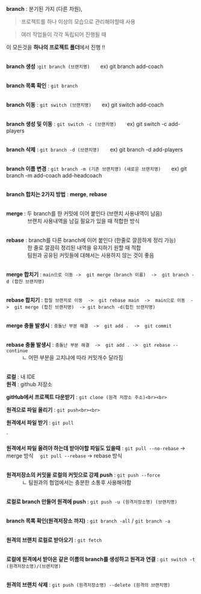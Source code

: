 **branch** : 분기된 가지 (다른 차원), 

>프로젝트를 하나 이상의 모습으로 관리해야할때 사용  
  
>여러 작업들이 각각 독립되어 진행될 때                  

이 모든것을 **하나의 프로젝트 폴더**에서 진행 !!<br><br>   

**branch 생성** :`git branch (브랜치명)`　　ex) git branch add-coach<br><br>

**branch 목록 확인** : `git branch`<br><br>

**branch 이동** : `git switch (브랜치명)`　　ex) git switch add-coach<br><br>

**branch 생성 및 이동** : `git switch -c (브랜치명)`　　ex) git switch -c add-players<br><br>

**branch 삭제** : `git branch -d (브랜치명)`　　ex) git branch -d add-players<br><br>

**branch 이름 변경** : `git branch -m (기존 브랜치명) (새로운 브랜치명)`　　ex) git branch -m add-coach add-headcoach<br><br>

**branch 합치는 2가지 방법** : **merge**,  **rebase**<br><br>  

**merge** : 두 branch를 한 커밋에 이어 붙인다 (브랜치 사용내역이 남음)<br>
　　　　브랜치 사용내역을 남길 필요가 있을 때 적합한 방식<br><br>

**rebase** : branch를 다른 branch에 이어 붙인다 (한줄로 깔끔하게 정리 가능)<br>
　　　　한 줄로 깔끔히 정리된 내역을 유지하기 원할 때 적합<br>
　　　　팀원과 공유된 커밋들에 대해서는 사용하지 않는 것이 좋음<br><br>

**merge 합치기** : `main으로 이동 ->  git merge (branch 이름)  ->  git branch -d (합친 브랜치명)`<br><br>

**rebase 합치기** : `합칠 브랜치로 이동  ->  git rebase main  ->  main으로 이동  ->  git merge (합친 브랜치명)  -> git branch -d(합친 브랜치명)`<br><br>
                                                                                                
**merge 충돌 발생시** : `충돌난 부분 해결  ->  git add .  ->  git commit `<br><br>

**rebase 충돌 발생시** : `충돌난 부분 해결  ->  git add . ->  git rebase --continue`<br>
　　　ㄴ  어떤 부분을 고치냐에 따라 커밋개수 달라짐<br><br>



**로컬** : 내 IDE<br>
**원격** : github 저장소<br> 

**gitHub에서 프로젝트 다운받기** : `git clone (원격 저장소 주소)<br><br>`

**원격으로 파일 올리기** :  `git push<br><br>`

**원격에서 파일 받기** : `git pull`<br><br>`

**원격에서 파일 올려야 하는데 받아야할 파일도 있을때** :   `git pull --no-rebase` -> merge 방식　 `git pull --rebase` -> rebase 방식<br><br>
                                         
**원격저장소의 커밋을 로컬의 커밋으로 강제 push** :   `git push --force`<br>
　　　ㄴ 팀원과의 협업에서는 충분한 소통후 사용해야함<br><br>

**로컬로 branch 만들어 원격에 push** :   `git push -u (원격저장소명) (브랜치명)`<br><br>
                                                  

**branch 목록 확인(원격저장소 까지)** :   `git branch -all` / `git branch -a`<br><br>

**원격의 브랜치 로컬로 받아오기** :   `git fetch`<br><br>

**로컬에 원격에서 받아온 같은 이름의 branch를 생성하고 원격과 연결** : `git switch -t (원격저장소명)/(브랜치명)`<br><br>
                                                                                

**원격의 브랜치 삭제** : `git push (원격저장소명) --delete (원격의 브랜치명)`                            
                                                 
